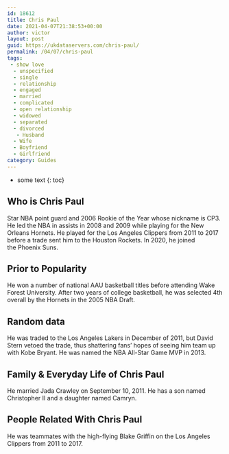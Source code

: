 ```yaml
---
id: 18612
title: Chris Paul
date: 2021-04-07T21:38:53+00:00
author: victor
layout: post
guid: https://ukdataservers.com/chris-paul/
permalink: /04/07/chris-paul
tags:
 - show love
  - unspecified
  - single
  - relationship
  - engaged
  - married
  - complicated
  - open relationship
  - widowed
  - separated
  - divorced
   - Husband
  - Wife
  - Boyfriend
  - Girlfriend
category: Guides
---
```


* some text
{: toc}


## Who is Chris Paul



Star NBA point guard and 2006 Rookie of the Year whose nickname is CP3. He led the NBA in assists in 2008 and 2009 while playing for the New Orleans Hornets. He played for the Los Angeles Clippers from 2011 to 2017 before a trade sent him to the Houston Rockets. In 2020, he joined the Phoenix Suns.

                
                
                
## Prior to Popularity



He won a number of national AAU basketball titles before attending Wake Forest University. After two years of college basketball, he was selected 4th overall by the Hornets in the 2005 NBA Draft. 

                
                
                
## Random data



He was traded to the Los Angeles Lakers in December of 2011, but David Stern vetoed the trade, thus shattering fans&#8217; hopes of seeing him team up with Kobe Bryant. He was named the NBA All-Star Game MVP in 2013.  

                
                
                
## Family & Everyday Life of Chris Paul



He married Jada Crawley on September 10, 2011. He has a son named Christopher II and a daughter named Camryn. 

                
                
                
## People Related With Chris Paul



He was teammates with the high-flying Blake Griffin on the Los Angeles Clippers from 2011 to 2017. 

                
              
            
          
          
          